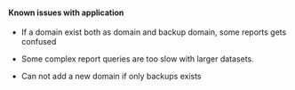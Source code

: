 #### Known issues with application



* If a domain exist both as domain and backup domain, some reports gets confused

* Some complex report queries are too slow with larger datasets.

* Can not add a new domain if only backups exists
